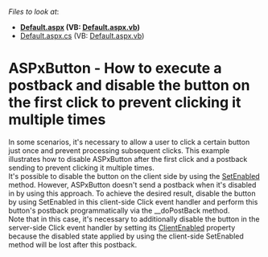 <!-- default file list -->
*Files to look at*:

* **[Default.aspx](./CS/Default.aspx) (VB: [Default.aspx.vb](./VB/Default.aspx.vb))**
* [Default.aspx.cs](./CS/Default.aspx.cs) (VB: [Default.aspx.vb](./VB/Default.aspx.vb))
<!-- default file list end -->
# ASPxButton - How to execute a postback and disable the button on the first click to prevent clicking it multiple times


<p>In some scenarios, it's necessary to allow a user to click a certain button just once and prevent processing subsequent clicks. This example illustrates how to disable ASPxButton after the first click and a postback sending to prevent clicking it multiple times. <br>It's possible to disable the button on the client side by using the <a href="https://documentation.devexpress.com/AspNet/DevExpress.Web.Scripts.ASPxClientButton.SetEnabled.method">SetEnabled</a> method. However, ASPxButton doesn't send a postback when it's disabled in by using this approach. To achieve the desired result, disable the button by using SetEnabled in this client-side Click event handler and perform this button's postback programmatically via the __doPostBack method.<br>Note that in this case, it's necessary to additionally disable the button in the server-side Click event handler by setting its <a href="https://documentation.devexpress.com/AspNet/DevExpress.Web.ASPxButton.ClientEnabled.property">ClientEnabled</a> property because the disabled state applied by using the client-side SetEnabled method will be lost after this postback.</p>

<br/>


